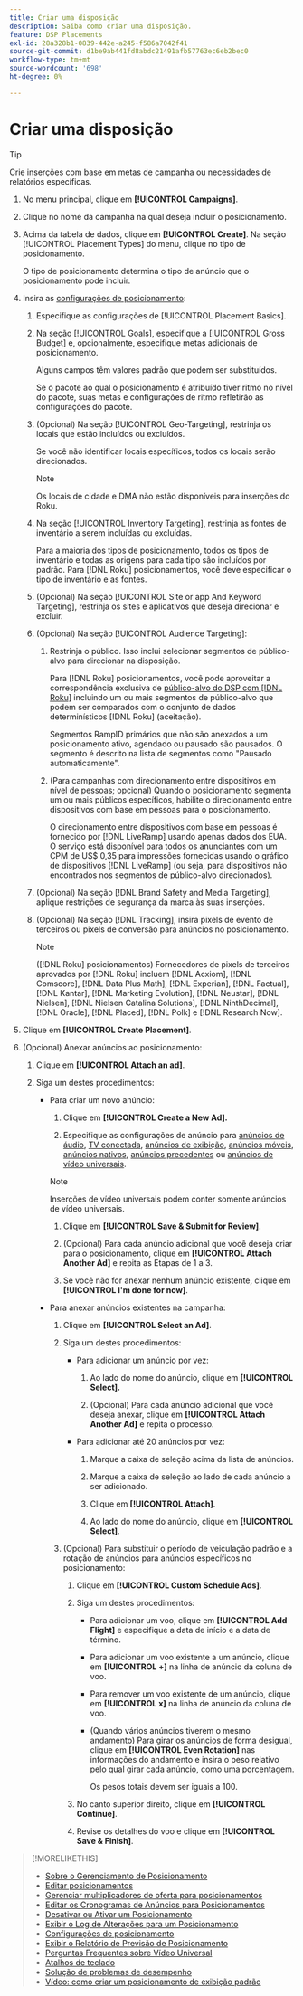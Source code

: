 ```yaml
---
title: Criar uma disposição
description: Saiba como criar uma disposição.
feature: DSP Placements
exl-id: 28a328b1-0839-442e-a245-f586a7042f41
source-git-commit: d1be9ab441fd8abdc21491afb57763ec6eb2bec0
workflow-type: tm+mt
source-wordcount: '698'
ht-degree: 0%

---
```


# Criar uma disposição

>[!TIP]
>
>Crie inserções com base em metas de campanha ou necessidades de relatórios específicas.

1. No menu principal, clique em **[!UICONTROL Campaigns]**.

1. Clique no nome da campanha na qual deseja incluir o posicionamento.

1. Acima da tabela de dados, clique em **[!UICONTROL Create]**. Na seção [!UICONTROL Placement Types] do menu, clique no tipo de posicionamento.

   O tipo de posicionamento determina o tipo de anúncio que o posicionamento pode incluir.

1. Insira as [configurações de posicionamento](placement-settings.md):

   1. Especifique as configurações de [!UICONTROL Placement Basics].

   1. Na seção [!UICONTROL Goals], especifique a [!UICONTROL Gross Budget] e, opcionalmente, especifique metas adicionais de posicionamento.

      Alguns campos têm valores padrão que podem ser substituídos.

      Se o pacote ao qual o posicionamento é atribuído tiver ritmo no nível do pacote, suas metas e configurações de ritmo refletirão as configurações do pacote.

   1. (Opcional) Na seção [!UICONTROL Geo-Targeting], restrinja os locais que estão incluídos ou excluídos.

      Se você não identificar locais específicos, todos os locais serão direcionados.

      >[!NOTE]
      >
      >Os locais de cidade e DMA não estão disponíveis para inserções do Roku.

   1. Na seção [!UICONTROL Inventory Targeting], restrinja as fontes de inventário a serem incluídas ou excluídas.

      Para a maioria dos tipos de posicionamento, todos os tipos de inventário e todas as origens para cada tipo são incluídos por padrão. Para [!DNL Roku] posicionamentos, você deve especificar o tipo de inventário e as fontes.

   1. (Opcional) Na seção [!UICONTROL Site or app And Keyword Targeting], restrinja os sites e aplicativos que deseja direcionar e excluir.

   1. (Opcional) Na seção [!UICONTROL Audience Targeting]:

      1. Restrinja o público. Isso inclui selecionar segmentos de público-alvo para direcionar na disposição.

         Para [!DNL Roku] posicionamentos, você pode aproveitar a correspondência exclusiva de [público-alvo do DSP com [!DNL Roku]](/help/dsp/inventory/roku-inventory.md) incluindo um ou mais segmentos de público-alvo que podem ser comparados com o conjunto de dados determinísticos [!DNL Roku] (aceitação).

         Segmentos RampID primários que não são anexados a um posicionamento ativo, agendado ou pausado são pausados. O segmento é descrito na lista de segmentos como &quot;Pausado automaticamente&quot;.

      1. (Para campanhas com direcionamento entre dispositivos em nível de pessoas; opcional) Quando o posicionamento segmenta um ou mais públicos específicos, habilite o direcionamento entre dispositivos com base em pessoas para o posicionamento.

         O direcionamento entre dispositivos com base em pessoas é fornecido por [!DNL LiveRamp] usando apenas dados dos EUA. O serviço está disponível para todos os anunciantes com um CPM de US$ 0,35 para impressões fornecidas usando o gráfico de dispositivos [!DNL LiveRamp] (ou seja, para dispositivos não encontrados nos segmentos de público-alvo direcionados).

   1. (Opcional) Na seção [!DNL Brand Safety and Media Targeting], aplique restrições de segurança da marca às suas inserções.

   1. (Opcional) Na seção [!DNL Tracking], insira pixels de evento de terceiros ou pixels de conversão para anúncios no posicionamento.

      >[!NOTE]
      >
      >([!DNL Roku] posicionamentos) Fornecedores de pixels de terceiros aprovados por [!DNL Roku] incluem [!DNL Acxiom], [!DNL Comscore], [!DNL Data Plus Math], [!DNL Experian], [!DNL Factual], [!DNL Kantar], [!DNL Marketing Evolution], [!DNL Neustar], [!DNL Nielsen], [!DNL Nielsen Catalina Solutions], [!DNL NinthDecimal], [!DNL Oracle], [!DNL Placed], [!DNL Polk] e [!DNL Research Now].

1. Clique em **[!UICONTROL Create Placement]**.

1. (Opcional) Anexar anúncios ao posicionamento:

   1. Clique em **[!UICONTROL Attach an ad]**.

   1. Siga um destes procedimentos:

      * Para criar um novo anúncio:

         1. Clique em **[!UICONTROL Create a New Ad].**

         1. Especifique as configurações de anúncio para [anúncios de áudio](/help/dsp/campaign-management/ads/ad-settings-audio.md), [TV conectada](/help/dsp/campaign-management/ads/ad-settings-connected-tv.md), [anúncios de exibição](/help/dsp/campaign-management/ads/ad-settings-display.md), [anúncios móveis](/help/dsp/campaign-management/ads/ad-settings-mobile.md), [anúncios nativos](/help/dsp/campaign-management/ads/ad-settings-native.md), [anúncios precedentes](/help/dsp/campaign-management/ads/ad-settings-pre-roll.md) ou [anúncios de vídeo universais](/help/dsp/campaign-management/ads/ad-settings-universal-video.md).

        >[!NOTE]
        >
        >Inserções de vídeo universais podem conter somente anúncios de vídeo universais.

         1. Clique em **[!UICONTROL Save & Submit for Review]**.

         1. (Opcional) Para cada anúncio adicional que você deseja criar para o posicionamento, clique em **[!UICONTROL Attach Another Ad]** e repita as Etapas de 1 a 3.

         1. Se você não for anexar nenhum anúncio existente, clique em **[!UICONTROL I'm done for now]**.

      * Para anexar anúncios existentes na campanha:

         1. Clique em **[!UICONTROL Select an Ad]**.

         1. Siga um destes procedimentos:

            * Para adicionar um anúncio por vez:

               1. Ao lado do nome do anúncio, clique em **[!UICONTROL Select].**

               1. (Opcional) Para cada anúncio adicional que você deseja anexar, clique em **[!UICONTROL Attach Another Ad]** e repita o processo.

            * Para adicionar até 20 anúncios por vez:

               1. Marque a caixa de seleção acima da lista de anúncios.

               1. Marque a caixa de seleção ao lado de cada anúncio a ser adicionado.

               1. Clique em **[!UICONTROL Attach]**.

               1. Ao lado do nome do anúncio, clique em **[!UICONTROL Select]**.

         1. (Opcional) Para substituir o período de veiculação padrão e a rotação de anúncios para anúncios específicos no posicionamento:

            1. Clique em **[!UICONTROL Custom Schedule Ads]**.

            1. Siga um destes procedimentos:

               * Para adicionar um voo, clique em **[!UICONTROL Add Flight]** e especifique a data de início e a data de término.

               * Para adicionar um voo existente a um anúncio, clique em **[!UICONTROL +]** na linha de anúncio da coluna de voo.

               * Para remover um voo existente de um anúncio, clique em **[!UICONTROL x]** na linha de anúncio da coluna de voo.

               * (Quando vários anúncios tiverem o mesmo andamento) Para girar os anúncios de forma desigual, clique em **[!UICONTROL Even Rotation]** nas informações do andamento e insira o peso relativo pelo qual girar cada anúncio, como uma porcentagem.

                 Os pesos totais devem ser iguais a 100.

            1. No canto superior direito, clique em **[!UICONTROL Continue]**.

            1. Revise os detalhes do voo e clique em **[!UICONTROL Save & Finish]**.

>[!MORELIKETHIS]
>
>* [Sobre o Gerenciamento de Posicionamento](placement-about.md)
>* [Editar posicionamentos](placement-edit.md)
>* [Gerenciar multiplicadores de oferta para posicionamentos](placement-manage-bid-multipliers.md)
>* [Editar os Cronogramas de Anúncios para Posicionamentos](placement-edit-ad-schedule.md)
>* [Desativar ou Ativar um Posicionamento](placement-pause-activate.md)
>* [Exibir o Log de Alterações para um Posicionamento](placement-change-log.md)
>* [Configurações de posicionamento](placement-settings.md)
>* [Exibir o Relatório de Previsão de Posicionamento](/help/dsp/campaign-management/reports/placement-forecast.md)
>* [Perguntas Frequentes sobre Vídeo Universal](/help/dsp/campaign-management/faq-universal-video.md)
>* [Atalhos de teclado](/help/dsp/campaign-management/reports/keyboard-shortcuts.md)
>* [Solução de problemas de desempenho](/help/dsp/optimization/troubleshooting-performance.md)
>* [Vídeo: como criar um posicionamento de exibição padrão](https://video.tv.adobe.com/v/340454)
